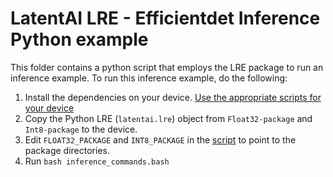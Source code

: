 # LatentAI LRE - Efficientdet Inference Python example

This folder contains a python script that employs the LRE package to run an inference example. To run this inference example, do the following:

1. Install the dependencies on your device. [Use the appropriate scripts for your device](../../../setup_scripts)
2. Copy the Python LRE (`latentai.lre`) object from `Float32-package` and `Int8-package` to the device.
3. Edit `FLOAT32_PACKAGE` and `INT8_PACKAGE` in the [script](inference_commands.bash) to point to the package directories.
4. Run `bash inference_commands.bash`
